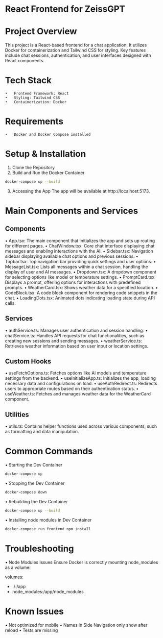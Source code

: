 # React Frontend for ZeissGPT

# Project Overview

This project is a React-based frontend for a chat application. It utilizes Docker for containerization and Tailwind CSS for styling. Key features include chat sessions, authentication, and user interfaces designed with React components.

# Tech Stack
	•	Frontend Framework: React
	•	Styling: Tailwind CSS
	•	Containerization: Docker

# Requirements
	•	Docker and Docker Compose installed
 
# Setup & Installation
1.	Clone the Repository
2.	Build and Run the Docker Container
```bash
docker-compose up --build
```
3.	Accessing the App
The app will be available at http://localhost:5173.

# Main Components and Services

## Components
•	App.tsx: The main component that initializes the app and sets up routing for different pages.
•	ChatWindow.tsx: Core chat interface displaying chat messages and enabling interactions with the AI.
•	Sidebar.tsx: Navigation sidebar displaying available chat options and previous sessions.
•	Topbar.tsx: Top navigation bar providing quick settings and user options.
•	MessageList.tsx: Lists all messages within a chat session, handling the display of user and AI messages.
•	Dropdown.tsx: A dropdown component for selecting options like model or temperature settings.
•	PromptCard.tsx: Displays a prompt, offering options for interactions with predefined prompts.
•	WeatherCard.tsx: Shows weather data for a specified location.
•	CodeBlock.tsx: A code block component for rendering code snippets in the chat.
•	LoadingDots.tsx: Animated dots indicating loading state during API calls.

## Services
•	authService.ts: Manages user authentication and session handling.
•	chatService.ts: Handles API requests for chat functionalities, such as creating new sessions and sending messages.
•	weatherService.ts: Retrieves weather information based on user input or location settings.

## Custom Hooks
•	useFetchOptions.ts: Fetches options like AI models and temperature settings from the backend.
•	useInitializeApp.ts: Initializes the app, loading necessary data and configurations on load.
•	useAuthRedirect.ts: Redirects users to appropriate routes based on their authentication status.
•	useWeather.ts: Fetches and manages weather data for the WeatherCard component.

## Utilities
•	utils.ts: Contains helper functions used across various components, such as formatting and data manipulation.

# Common Commands
•	Starting the Dev Container
```bash
docker-compose up
```
•	Stopping the Dev Container
```bash
docker-compose down
```
•	Rebuilding the Dev Container
```bash
docker-compose up --build
```
•	Installing node modules in Dev Container
```bash
docker-compose run frontend npm install
```

# Troubleshooting
•	Node Modules Issues
Ensure Docker is correctly mounting node_modules as a volume:

volumes:
  - ./:/app
  - node_modules:/app/node_modules

# Known Issues
•	Not optimized for mobile
•	Names in Side Navigation only show after reload
•	Tests are missing